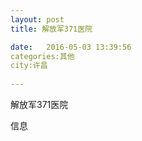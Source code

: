 ```yaml
--- 
layout: post 
title: 解放军371医院

date:   2016-05-03 13:39:56 
categories:其他  
city:许昌
  
--- 
```

   
解放军371医院

信息

